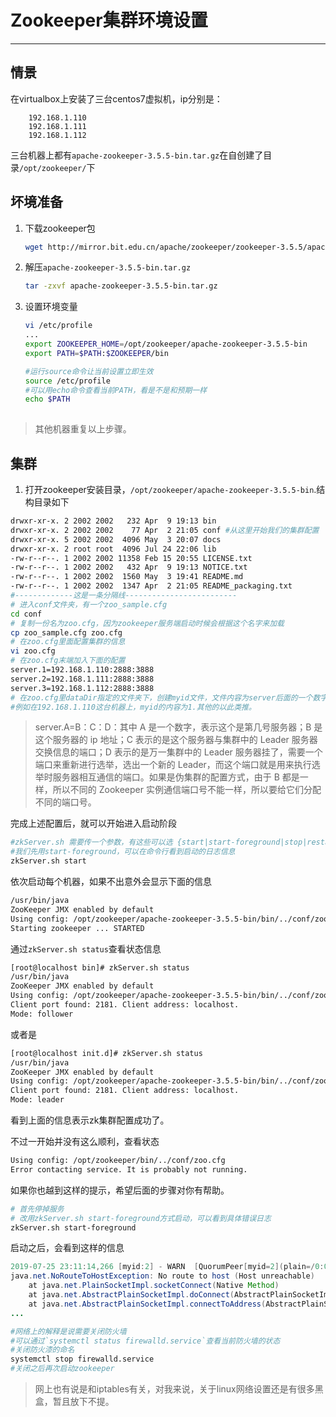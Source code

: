 # Zookeeper集群环境设置

---
## 情景
在virtualbox上安装了三台centos7虚拟机，ip分别是：
```
    192.168.1.110
    192.168.1.111
    192.168.1.112
```
三台机器上都有`apache-zookeeper-3.5.5-bin.tar.gz`在自创建了目录`/opt/zookeeper/`下

## 坏境准备
1. 下载zookeeper包
    ```sh
    wget http://mirror.bit.edu.cn/apache/zookeeper/zookeeper-3.5.5/apache-zookeeper-3.5.5-bin.tar.gz
    
    ```
1. 解压`apache-zookeeper-3.5.5-bin.tar.gz`
    ```sh
    tar -zxvf apache-zookeeper-3.5.5-bin.tar.gz

    ```
2. 设置环境变量
    ```sh
    vi /etc/profile
    ...
    export ZOOKEEPER_HOME=/opt/zookeeper/apache-zookeeper-3.5.5-bin
    export PATH=$PATH:$ZOOKEEPER/bin
    
    #运行source命令让当前设置立即生效
    source /etc/profile
    #可以用echo命令查看当前PATH，看是不是和预期一样
    echo $PATH
        
    ```
> 其他机器重复以上步骤。

## 集群
1. 打开zookeeper安装目录，`/opt/zookeeper/apache-zookeeper-3.5.5-bin`.结构目录如下
```sh
drwxr-xr-x. 2 2002 2002   232 Apr  9 19:13 bin
drwxr-xr-x. 2 2002 2002    77 Apr  2 21:05 conf #从这里开始我们的集群配置
drwxr-xr-x. 5 2002 2002  4096 May  3 20:07 docs
drwxr-xr-x. 2 root root  4096 Jul 24 22:06 lib
-rw-r--r--. 1 2002 2002 11358 Feb 15 20:55 LICENSE.txt
-rw-r--r--. 1 2002 2002   432 Apr  9 19:13 NOTICE.txt
-rw-r--r--. 1 2002 2002  1560 May  3 19:41 README.md
-rw-r--r--. 1 2002 2002  1347 Apr  2 21:05 README_packaging.txt
#-------------这是一条分隔线-------------------------
# 进入conf文件夹，有一个zoo_sample.cfg
cd conf 
# 复制一份名为zoo.cfg，因为zookeeper服务端启动时候会根据这个名字来加载
cp zoo_sample.cfg zoo.cfg
# 在zoo.cfg里面配置集群的信息
vi zoo.cfg
# 在zoo.cfg末端加入下面的配置
server.1=192.168.1.110:2888:3888
server.2=192.168.1.111:2888:3888
server.3=192.168.1.112:2888:3888
# 在zoo.cfg里dataDir指定的文件夹下，创建myid文件，文件内容为server后面的一个数字
#例如在192.168.1.110这台机器上，myid的内容为1.其他的以此类推。
```
>server.A=B：C：D：其中 A 是一个数字，表示这个是第几号服务器；B 是这个服务器的 ip 地址；C 表示的是这个服务器与集群中的 Leader 服务器交换信息的端口；D 表示的是万一集群中的 Leader 服务器挂了，需要一个端口来重新进行选举，选出一个新的 Leader，而这个端口就是用来执行选举时服务器相互通信的端口。如果是伪集群的配置方式，由于 B 都是一样，所以不同的 Zookeeper 实例通信端口号不能一样，所以要给它们分配不同的端口号。

完成上述配置后，就可以开始进入启动阶段

```sh
#zkServer.sh 需要传一个参数，有这些可以选 {start|start-foreground|stop|restart|status|print-cmd}
#我们先用start-foreground，可以在命令行看到启动的日志信息
zkServer.sh start

```
依次启动每个机器，如果不出意外会显示下面的信息
```sh
/usr/bin/java
ZooKeeper JMX enabled by default
Using config: /opt/zookeeper/apache-zookeeper-3.5.5-bin/bin/../conf/zoo.cfg
Starting zookeeper ... STARTED

```
通过`zkServer.sh status`查看状态信息
```sh
[root@localhost bin]# zkServer.sh status
/usr/bin/java
ZooKeeper JMX enabled by default
Using config: /opt/zookeeper/apache-zookeeper-3.5.5-bin/bin/../conf/zoo.cfg
Client port found: 2181. Client address: localhost.
Mode: follower

```

或者是
```sh
[root@localhost init.d]# zkServer.sh status
/usr/bin/java
ZooKeeper JMX enabled by default
Using config: /opt/zookeeper/apache-zookeeper-3.5.5-bin/bin/../conf/zoo.cfg
Client port found: 2181. Client address: localhost.
Mode: leader
```
看到上面的信息表示zk集群配置成功了。

不过一开始并没有这么顺利，查看状态
```sh
Using config: /opt/zookeeper/bin/../conf/zoo.cfg
Error contacting service. It is probably not running.
```
如果你也越到这样的提示，希望后面的步骤对你有帮助。
```sh
# 首先停掉服务
# 改用zkServer.sh start-foreground方式启动，可以看到具体错误日志
zkServer.sh start-foreground
```
启动之后，会看到这样的信息
```java
2019-07-25 23:11:14,266 [myid:2] - WARN  [QuorumPeer[myid=2](plain=/0:0:0:0:0:0:0:0:2181)(secure=disabled):QuorumCnxManager@677] - Cannot open channel to 1 at election address /192.168.1.110:3888
java.net.NoRouteToHostException: No route to host (Host unreachable)
	at java.net.PlainSocketImpl.socketConnect(Native Method)
	at java.net.AbstractPlainSocketImpl.doConnect(AbstractPlainSocketImpl.java:350)
	at java.net.AbstractPlainSocketImpl.connectToAddress(AbstractPlainSocketImpl.java:206)
...
```

```sh
#网络上的解释是说需要关闭防火墙
#可以通过`systemctl status firewalld.service`查看当前防火墙的状态
#关闭防火漆的命名
systemctl stop firewalld.service
#关闭之后再次启动zookeeper
```

> 网上也有说是和iptables有关，对我来说，关于linux网络设置还是有很多黑盒，暂且放下不提。


